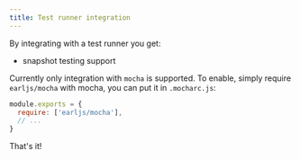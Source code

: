 ```yaml
---
title: Test runner integration
---
```


By integrating with a test runner you get:

- snapshot testing support

Currently only integration with `mocha` is supported. To enable, simply require
`earljs/mocha` with mocha, you can put it in `.mocharc.js`:

```js
module.exports = {
  require: ['earljs/mocha'],
  // ...
}
```

That's it!
